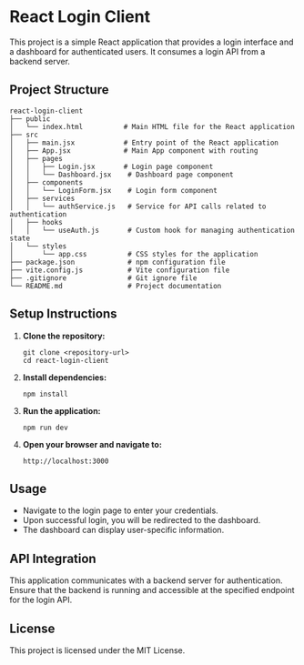 # React Login Client

This project is a simple React application that provides a login interface and a dashboard for authenticated users. It consumes a login API from a backend server.

## Project Structure

```
react-login-client
├── public
│   └── index.html          # Main HTML file for the React application
├── src
│   ├── main.jsx            # Entry point of the React application
│   ├── App.jsx             # Main App component with routing
│   ├── pages
│   │   ├── Login.jsx       # Login page component
│   │   └── Dashboard.jsx    # Dashboard page component
│   ├── components
│   │   └── LoginForm.jsx    # Login form component
│   ├── services
│   │   └── authService.js   # Service for API calls related to authentication
│   ├── hooks
│   │   └── useAuth.js       # Custom hook for managing authentication state
│   └── styles
│       └── app.css          # CSS styles for the application
├── package.json             # npm configuration file
├── vite.config.js           # Vite configuration file
├── .gitignore               # Git ignore file
└── README.md                # Project documentation
```

## Setup Instructions

1. **Clone the repository:**
   ```
   git clone <repository-url>
   cd react-login-client
   ```

2. **Install dependencies:**
   ```
   npm install
   ```

3. **Run the application:**
   ```
   npm run dev
   ```

4. **Open your browser and navigate to:**
   ```
   http://localhost:3000
   ```

## Usage

- Navigate to the login page to enter your credentials.
- Upon successful login, you will be redirected to the dashboard.
- The dashboard can display user-specific information.

## API Integration

This application communicates with a backend server for authentication. Ensure that the backend is running and accessible at the specified endpoint for the login API.

## License

This project is licensed under the MIT License.